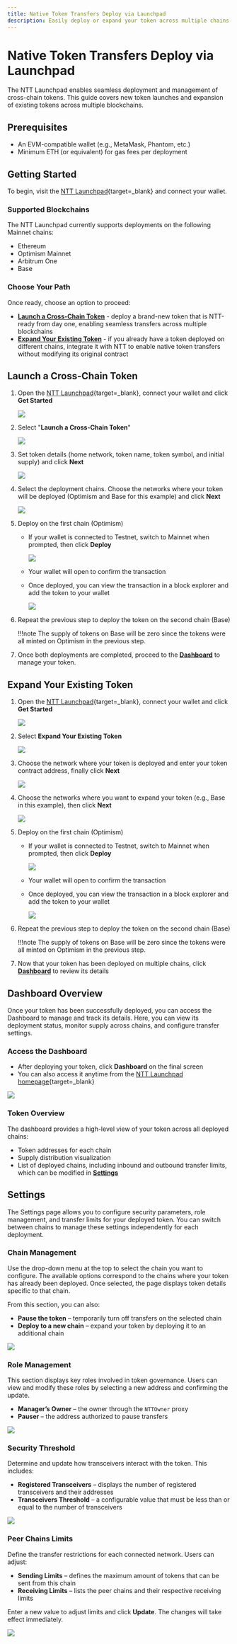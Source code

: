 ```yaml
---
title: Native Token Transfers Deploy via Launchpad
description: Easily deploy or expand your token across multiple chains using the NTT Launchpad.  
---
```


# Native Token Transfers Deploy via Launchpad

The NTT Launchpad enables seamless deployment and management of cross-chain tokens. This guide covers new token launches and expansion of existing tokens across multiple blockchains.

## Prerequisites

 - An EVM-compatible wallet (e.g., MetaMask, Phantom, etc.)
 - Minimum ETH (or equivalent) for gas fees per deployment

## Getting Started

To begin, visit the [NTT Launchpad](){target=\_blank} and connect your wallet.

### Supported Blockchains

The NTT Launchpad currently supports deployments on the following Mainnet chains:

 - Ethereum
 - Optimism Mainnet
 - Arbitrum One
 - Base

### Choose Your Path

Once ready, choose an option to proceed:

 - [**Launch a Cross-Chain Token**](/docs/build/contract-integrations/native-token-transfers/deployment-process/evm-launchpad/#launch-a-cross-chain-token) - deploy a brand-new token that is NTT-ready from day one, enabling seamless transfers across multiple blockchains
 - [**Expand Your Existing Token**](/docs/build/contract-integrations/native-token-transfers/deployment-process/evm-launchpad/#expand-your-existing-token) - if you already have a token deployed on different chains, integrate it with NTT to enable native token transfers without modifying its original contract

## Launch a Cross-Chain Token

1. Open the [NTT Launchpad](){target=\_blank}, connect your wallet and click **Get Started**

    ![](/docs/images/build/contract-integrations/ntt/ntt-launchpad/ntt-launchpad-1.webp)
    
2. Select "**Launch a Cross-Chain Token**"

    ![](/docs/images/build/contract-integrations/ntt/ntt-launchpad/ntt-launchpad-2.webp)

3. Set token details (home network, token name, token symbol, and initial supply) and click **Next**

    ![](/docs/images/build/contract-integrations/ntt/ntt-launchpad/ntt-launchpad-3.webp)

4. Select the deployment chains. Choose the networks where your token will be deployed (Optimism and Base for this example) and click **Next**

    ![](/docs/images/build/contract-integrations/ntt/ntt-launchpad/ntt-launchpad-4.webp)

5. Deploy on the first chain (Optimism)
     - If your wallet is connected to Testnet, switch to Mainnet when prompted, then click **Deploy**

        ![](/docs/images/build/contract-integrations/ntt/ntt-launchpad/ntt-launchpad-5.webp)

     - Your wallet will open to confirm the transaction
     - Once deployed, you can view the transaction in a block explorer and add the token to your wallet

        ![](/docs/images/build/contract-integrations/ntt/ntt-launchpad/ntt-launchpad-6.webp)

6. Repeat the previous step to deploy the token on the second chain (Base)

    !!!note
        The supply of tokens on Base will be zero since the tokens were all minted on Optimism in the previous step.

7. Once both deployments are completed, proceed to the [**Dashboard**](/docs/build/contract-integrations/native-token-transfers/deployment-process/evm-launchpad/#dashboard-overview) to manage your token.

## Expand Your Existing Token

1. Open the [NTT Launchpad](){target=\_blank}, connect your wallet and click **Get Started**

    ![](/docs/images/build/contract-integrations/ntt/ntt-launchpad/ntt-launchpad-1.webp)

2. Select **Expand Your Existing Token**

    ![](/docs/images/build/contract-integrations/ntt/ntt-launchpad/ntt-launchpad-7.webp)

3. Choose the network where your token is deployed and enter your token contract address, finally click **Next**

    ![](/docs/images/build/contract-integrations/ntt/ntt-launchpad/ntt-launchpad-8.webp)

4. Choose the networks where you want to expand your token (e.g., Base in this example), then click **Next**

    ![](/docs/images/build/contract-integrations/ntt/ntt-launchpad/ntt-launchpad-9.webp)

5. Deploy on the first chain (Optimism)
     - If your wallet is connected to Testnet, switch to Mainnet when prompted, then click **Deploy**

        ![](/docs/images/build/contract-integrations/ntt/ntt-launchpad/ntt-launchpad-5.webp)

     - Your wallet will open to confirm the transaction
     - Once deployed, you can view the transaction in a block explorer and add the token to your wallet

        ![](/docs/images/build/contract-integrations/ntt/ntt-launchpad/ntt-launchpad-6.webp)

6. Repeat the previous step to deploy the token on the second chain (Base)

    !!!note
        The supply of tokens on Base will be zero since the tokens were all minted on Optimism in the previous step.

7. Now that your token has been deployed on multiple chains, click [**Dashboard**](/docs/build/contract-integrations/native-token-transfers/deployment-process/evm-launchpad/#dashboard-overview) to review its details

## Dashboard Overview

Once your token has been successfully deployed, you can access the Dashboard to manage and track its details. Here, you can view its deployment status, monitor supply across chains, and configure transfer settings.

### Access the Dashboard

 - After deploying your token, click **Dashboard** on the final screen
 - You can also access it anytime from the [NTT Launchpad homepage](){target=\_blank}

![](/docs/images/build/contract-integrations/ntt/ntt-launchpad/ntt-launchpad-10.webp)

### Token Overview

The dashboard provides a high-level view of your token across all deployed chains:

 - Token addresses for each chain
 - Supply distribution visualization
 - List of deployed chains, including inbound and outbound transfer limits, which can be modified in [**Settings**](/docs/build/contract-integrations/native-token-transfers/deployment-process/evm-launchpad/#settings)

## Settings

The Settings page allows you to configure security parameters, role management, and transfer limits for your deployed token. You can switch between chains to manage these settings independently for each deployment.

### Chain Management

Use the drop-down menu at the top to select the chain you want to configure. The available options correspond to the chains where your token has already been deployed. Once selected, the page displays token details specific to that chain.

From this section, you can also:

 - **Pause the token** – temporarily turn off transfers on the selected chain
 - **Deploy to a new chain** – expand your token by deploying it to an additional chain

![](/docs/images/build/contract-integrations/ntt/ntt-launchpad/ntt-launchpad-11.webp)

### Role Management

This section displays key roles involved in token governance. Users can view and modify these roles by selecting a new address and confirming the update.

 - **Manager’s Owner** – the owner through the `NTTOwner` proxy
 - **Pauser** – the address authorized to pause transfers

![](/docs/images/build/contract-integrations/ntt/ntt-launchpad/ntt-launchpad-12.webp)

### Security Threshold

Determine and update how transceivers interact with the token. This includes:

 - **Registered Transceivers** – displays the number of registered transceivers and their addresses
 - **Transceivers Threshold** – a configurable value that must be less than or equal to the number of transceivers

![](/docs/images/build/contract-integrations/ntt/ntt-launchpad/ntt-launchpad-13.webp)

### Peer Chains Limits

Define the transfer restrictions for each connected network. Users can adjust:

 - **Sending Limits** – defines the maximum amount of tokens that can be sent from this chain
 - **Receiving Limits** – lists the peer chains and their respective receiving limits

Enter a new value to adjust limits and click **Update**. The changes will take effect immediately.

![](/docs/images/build/contract-integrations/ntt/ntt-launchpad/ntt-launchpad-14.webp)